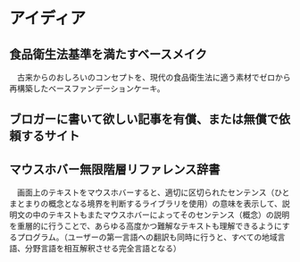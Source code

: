 # アイディア

## 食品衛生法基準を満たすベースメイク
　古来からのおしろいのコンセプトを、現代の食品衛生法に適う素材でゼロから再構築したベースファンデーションケーキ。


## ブロガーに書いて欲しい記事を有償、または無償で依頼するサイト

## マウスホバー無限階層リファレンス辞書
　画面上のテキストをマウスホバーすると、適切に区切られたセンテンス（ひとまとまりの概念となる境界を判断するライブラリを使用）の意味を表示して、説明文の中のテキストもまたマウスホバーによってそのセンテンス（概念）の説明を重層的に行うことで、あらゆる高度かつ難解なテキストも理解できるようにするプログラム。（ユーザーの第一言語への翻訳も同時に行うと、すべての地域言語、分野言語を相互解釈させる完全言語となる）